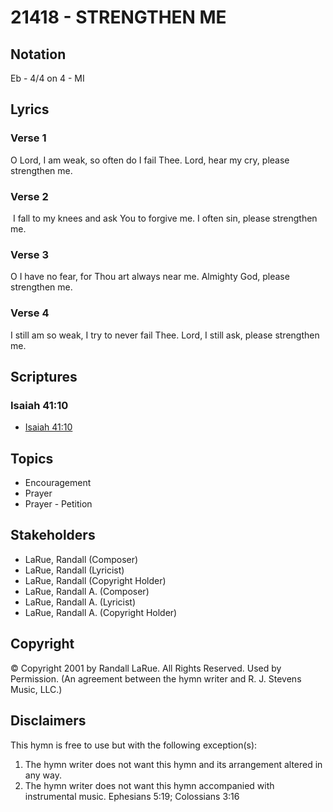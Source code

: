 # 21418 - STRENGTHEN ME

## Notation

Eb - 4/4 on 4 - MI

## Lyrics

### Verse 1

O Lord, I am weak, so often do I fail Thee. Lord, hear my cry, please strengthen me.

### Verse 2

 I fall to my knees and ask You to forgive me. I often sin, please strengthen me.

### Verse 3

O I have no fear, for Thou art always near me. Almighty God, please strengthen me.

### Verse 4

I still am so weak, I try to never fail Thee. Lord, I still ask, please strengthen me.


## Scriptures

### Isaiah 41:10

- [Isaiah 41:10](https://www.biblegateway.com/passage/?search=Isaiah%2041%3A10)


## Topics

- Encouragement
- Prayer
- Prayer - Petition

## Stakeholders

- LaRue, Randall (Composer)
- LaRue, Randall (Lyricist)
- LaRue, Randall (Copyright Holder)
- LaRue, Randall A. (Composer)
- LaRue, Randall A. (Lyricist)
- LaRue, Randall A. (Copyright Holder)

## Copyright

© Copyright 2001 by  Randall LaRue.  All Rights Reserved. Used by Permission.
(An agreement between the hymn writer and R. J. Stevens Music, LLC.)

## Disclaimers

This hymn is free to use but with the following exception(s):
1. The hymn writer does not want this hymn and its arrangement altered in any way.
2. The hymn writer does not want this hymn accompanied with instrumental music.
Ephesians 5:19; Colossians 3:16

